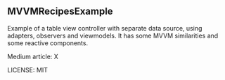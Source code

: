 MVVMRecipesExample
---

Example of a table view controller with separate data source, using adapters, observers and viewmodels.
It has some MVVM similarities and some reactive components.

Medium article: X

LICENSE: MIT
